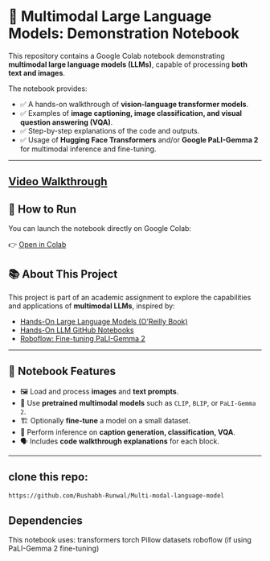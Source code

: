 # 🤖 Multimodal Large Language Models: Demonstration Notebook

This repository contains a Google Colab notebook demonstrating **multimodal large language models (LLMs)**, capable of processing **both text and images**.

The notebook provides:
- ✅ A hands-on walkthrough of **vision-language transformer models**.
- ✅ Examples of **image captioning, image classification, and visual question answering (VQA)**.
- ✅ Step-by-step explanations of the code and outputs.
- ✅ Usage of **Hugging Face Transformers** and/or **Google PaLI-Gemma 2** for multimodal inference and fine-tuning.

---
## [Video Walkthrough](https://youtu.be/_OS7BDH9Cdk?si=70xFpXm9Y2rhQgbM)

## 🚀 **How to Run**

You can launch the notebook directly on Google Colab:

👉 [Open in Colab](https://colab.research.google.com/drive/1zjaNcJLqqSmJYn8Z6Jqi3t4ATNNp4oWs?usp=sharing)


## 📚 **About This Project**

This project is part of an academic assignment to explore the capabilities and applications of **multimodal LLMs**, inspired by:

- [Hands-On Large Language Models (O'Reilly Book)](https://learning.oreilly.com/library/view/hands-on-large-language/9781098150952/ch09.html)
- [Hands-On LLM GitHub Notebooks](https://github.com/HandsOnLLM/Hands-On-Large-Language-Models/blob/main/chapter09/Chapter%209%20-%20Multimodal%20Large%20Language%20Models.ipynb)
- [Roboflow: Fine-tuning PaLI-Gemma 2](https://blog.roboflow.com/fine-tune-paligemma-2/)

---

## 📝 **Notebook Features**

- 🖼️ Load and process **images** and **text prompts**.
- 🔗 Use **pretrained multimodal models** such as `CLIP`, `BLIP`, or `PaLI-Gemma 2`.
- 🏗️ Optionally **fine-tune** a model on a small dataset.
- 🎯 Perform inference on **caption generation, classification, VQA**.
- 🗣️ Includes **code walkthrough explanations** for each block.

---

## clone this repo:

```bash
https://github.com/Rushabh-Runwal/Multi-modal-language-model
```

## Dependencies
This notebook uses:
transformers
torch
Pillow
datasets
roboflow (if using PaLI-Gemma 2 fine-tuning)


